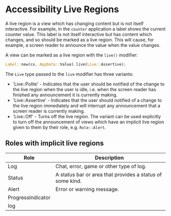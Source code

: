 # Accessibility Live Regions

A live region is a view which has changing content but is not itself interactive. For example, in the `counter` application a label shows the current counter value. This label is not itself interactive but has content which changes, and so should be marked as a live region. This will cause, for example, a screen reader to announce the value when the value changes.

A view can be marked as a live region with the `live()` modifier:

```rust
Label::new(cx, AppData::Value).live(Live::Assertive);
```

The `Live` type passed to the `live` modifier has three variants:

- 'Live::Polite' - Indicates that the user should be notified of the change to the live region when the user is idle, i.e. when the screen reader has finished any announcement it is currently making.
- 'Live::Assertive' - Indicates that the user should notified of a change to the live region immediately and will interrupt any announcement that a screen reader is currently making.
- 'Live::Off' - Turns off the live region. The variant can be used explicitly to turn off the announcement of views which have an implicit live region given to them by their role, e.g. `Role::Alert`. 

## Roles with implicit live regions

| Role | Description |
|------|-------------|
| Log | Chat, error, game or other type of log. |
| Status | A status bar or area that provides a status of some kind. |
| Alert | Error or warning message. |
| ProgressIndicator |             |
| log  |             |